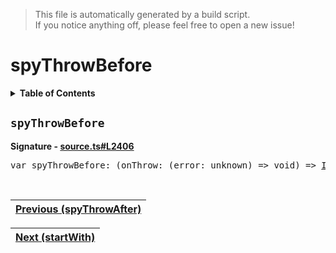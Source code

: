 > This file is automatically generated by a build script.<br>If you notice anything off, please feel free to open a new issue!

# spyThrowBefore

<details><summary><b>Table of Contents</b></summary>

1. [<code>spyThrowBefore</code>](#spyThrowBefore)</details>

## <a name="spyThrowBefore"></a><code>spyThrowBefore</code>

<b>Signature - [source.ts#L2406](..\/..\/packages\/core\/src\/source.ts#L2406)</b>

<pre>var spyThrowBefore: (onThrow: (error: unknown) =&gt; void) =&gt; <a href="001-IdentityOperator.md#IdentityOperator">IdentityOperator</a></pre><br>

| [Previous \(spyThrowAfter\)](082-spyThrowAfter.md#readme) |
| --- |

<div align="right">

| [Next \(startWith\)](084-startWith.md#readme) |
| --- |
</div>
